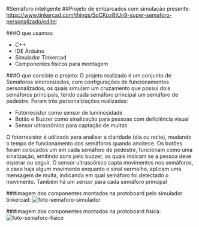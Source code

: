 #Semáforo inteligente
##Projeto de embarcados com simulação presente: https://www.tinkercad.com/things/5pCKpzBtUn9-super-semaforo-personalizado/editel

###O que usamos:
- C++
- IDE Arduino
- Simulador Tinkercad
- Componentes físicos para montagem

###O que consiste o projeto:
O projeto realizado é um conjunto de Semáforos sincronizados, com configurações de funcionamentos personalizados, os quais simulam um cruzamento que possui dois semáforos principais, tendo cada semáforo principal um semáforo de pedestre.
Foram três personalizações realizadas:
- Fotorresistor como sensor de luminosidade
- Botão e Buzzer como sinalização para pessoas com deficiência visual
- Sensor ultrassônico para captação de multas

O fotorresistor é utilizado para analisar a claridade (dia ou noite), mudando o tempo de funcionamento dos semáforos quando anoitece.
Os botões foram colocados um em cada semáforo de pedestre, funcionam como uma sinalização, emitindo sons pelo buzzer, os quais indicam se a pessoa deve esperar ou seguir.
O sensor ultrassônico capta movimentos nos semáforos, e caso haja algum movimento enquanto o sinal vermelho, aplicam uma mensagem de multa, indicando em qual semáforo foi detectado o movimento. Também há um sensor para cada semáforo principal

###imagem dos componentes montados na protoboard pelo simulador tinkercad:
![foto-semaforo-simulador](https://github.com/Anabizo/super-semaforo/assets/107151980/caf0120e-1052-4258-9cdc-045ea9496d46)

###imagem dos componentes montados na protoboard física:
![foto-semaforo-fisico](https://github.com/Anabizo/super-semaforo/assets/107151980/943d3f92-7f7a-4695-815a-e5f46288562a)

